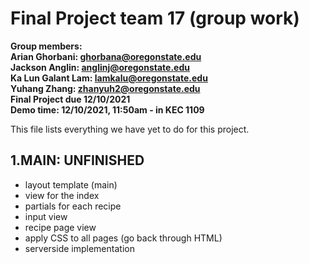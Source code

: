 # Final Project team 17 (group work)
**Group members:**<br/>
**Arian Ghorbani: ghorbana@oregonstate.edu**<br/>
**Jackson Anglin: anglinj@oregonstate.edu**<br/>
**Ka Lun Galant Lam: lamkalu@oregonstate.edu**<br/>
**Yuhang Zhang: zhanyuh2@oregonstate.edu**<br/>
**Final Project due 12/10/2021**<br/>
**Demo time: 12/10/2021, 11:50am - in KEC 1109**

This file lists everything we have yet to do for this project.

## 1.MAIN: UNFINISHED
-  layout template (main)
-  view for the index
-  partials for each recipe
-  input view
-  recipe page view
-  apply CSS to all pages (go back through HTML)
-  serverside implementation
